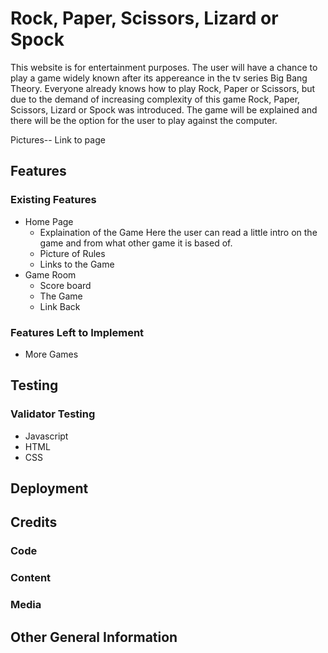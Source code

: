 # Rock, Paper, Scissors, Lizard or Spock 
This website is for entertainment purposes. The user will have a chance to play a game widely known after its appereance in the tv series Big Bang Theory. Everyone already knows how to play Rock, Paper or Scissors, but due to the demand of increasing complexity of this game Rock, Paper, Scissors, Lizard or Spock was introduced. The game will be explained and there will be the option for the user to play against the computer. 

Pictures-- 
Link to page 

## Features 
### Existing Features
- Home Page 
  - Explaination of the Game 
  Here the user can read a little intro on the game and from what other game it is based of. 
  - Picture of Rules 
  - Links to the Game 
- Game Room
  - Score board 
  - The Game 
  - Link Back 
### Features Left to Implement 
- More Games 
## Testing 
### Validator Testing
- Javascript 
- HTML 
- CSS 
## Deployment 

## Credits 
### Code 
### Content 
### Media 
## Other General Information 
